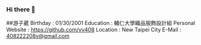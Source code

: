 ### Hi there 👋
##游子葳 
Birthday : 01/30/2001
Education : 輔仁大學織品服飾設計組
Personal Website : https://github.com/vv408
Location : New Taipei City
E-Mail : 408222208v@gmail.com
